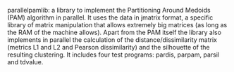 parallelpamlib: a library to implement the Partitioning Around Medoids (PAM)
algorithm in parallel.
It uses the data in jmatrix format, a specific library of matrix manipulation
that allows extremely big matrices (as long as the RAM of the machine allows).
Apart from the PAM itself the library also implements in parallel the calculation
of the distance/dissimilarity matrix (metrics L1 and L2 and Pearson dissimilarity)
and the silhouette of the resulting clustering.
It includes four test programs: pardis, parpam, parsil and tdvalue.
